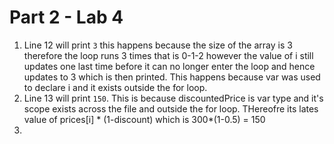 # Part 2 - Lab 4 

1. Line 12 will print ``3`` this happens because the size of the array is 3 therefore the loop runs 3 times that is 0-1-2 however the value of i still updates one last time before it can no longer enter the loop and hence updates to 3 which is then printed. This happens because var was used to declare i and it exists outside the for loop.
2. Line 13 will print ``150``. This is because discountedPrice is var type and it's scope exists across the file and outside the for loop. THereofre its lates value of prices[i] * (1-discount) which is 300*(1-0.5) = 150 
3. 